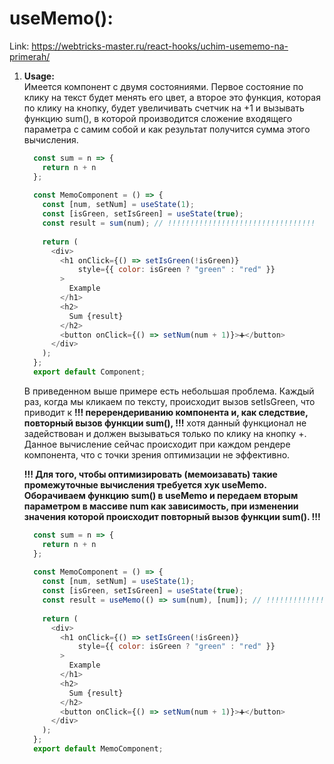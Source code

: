 # useMemo():
Link: https://webtricks-master.ru/react-hooks/uchim-usememo-na-primerah/  

1) **Usage:**  
    Имеется компонент c двумя состояниями. Первое состояние по клику на текст будет менять его цвет, а второе это функция,
    которая по клику на кнопку, будет увеличивать счетчик на +1 и вызывать функцию sum(), в которой производится сложение
    входящего параметра с самим собой и как результат получится сумма этого вычисления.
    
    ```js
      const sum = n => {
        return n + n
      };
      
      const MemoComponent = () => {
        const [num, setNum] = useState(1);
        const [isGreen, setIsGreen] = useState(true);
        const result = sum(num); // !!!!!!!!!!!!!!!!!!!!!!!!!!!!!!!!!
      
        return (
          <div>
            <h1 onClick={() => setIsGreen(!isGreen)}
                style={{ color: isGreen ? "green" : "red" }}
            >
              Example
            </h1>
            <h2>
              Sum {result}
            </h2>
            <button onClick={() => setNum(num + 1)}>➕</button>
          </div>
        );
      };
      export default Component;
    ```
    
    В приведенном выше примере есть небольшая проблема. Каждый раз, когда мы кликаем по тексту, происходит вызов 
    setIsGreen, что приводит к **!!! перерендериванию компонента и, как следствие, повторный вызов функции sum(), !!!** хотя 
    данный функционал не задействован и должен вызываться только по клику на кнопку +. Данное вычисление сейчас 
    происходит при каждом рендере компонента, что с точки зрения оптимизации не эффективно.
    
    **!!! Для того, чтобы оптимизировать (мемоизавать) такие промежуточные вычисления требуется хук useMemo. 
    Оборачиваем функцию sum() в useMemo и передаем вторым параметром в массиве num как зависимость, при изменении значения 
    которой происходит повторный вызов функции sum(). !!!**
    
    ```js
      const sum = n => {
        return n + n
      };
      
      const MemoComponent = () => {
        const [num, setNum] = useState(1);
        const [isGreen, setIsGreen] = useState(true);
        const result = useMemo(() => sum(num), [num]); // !!!!!!!!!!!!!!!!!!!!!!!!!!!!!!!!!
      
        return (
          <div>
            <h1 onClick={() => setIsGreen(!isGreen)}
                style={{ color: isGreen ? "green" : "red" }}
            >
              Example
            </h1>
            <h2>
              Sum {result}
            </h2>
            <button onClick={() => setNum(num + 1)}>➕</button>
          </div>
        );
      };
      export default MemoComponent;
    ```
